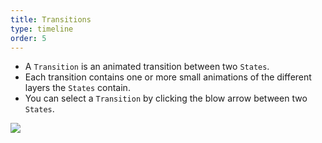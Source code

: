 ```yaml
---
title: Transitions
type: timeline
order: 5
---
```


* A `Transition` is an animated transition between two `States`. 
* Each transition contains one or more small animations of the different layers the `States` contain.
* You can select a `Transition` by clicking the blow arrow between two `States`.

![](/docs/images/timeline/terminology/transitions.png)

